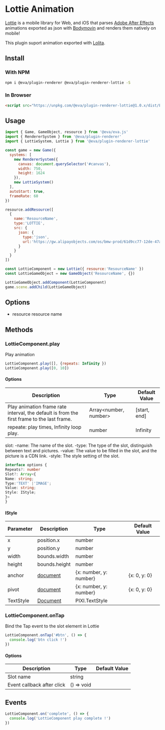 # Lottie Animation

[Lottie](https://airbnb.design/lottie/) is a mobile library for Web, and iOS that parses [Adobe After Effects](https://www.adobe.com/products/aftereffects.html) animations exported as json with [Bodymovin](https://aescripts.com/bodymovin/) and renders them natively on mobile!

This plugin suport animation exported with [Lolita](https://design.alipay.com/lolita).

## Install

### With NPM
```bash
npm i @eva/plugin-renderer @eva/plugin-renderer-lottie -S
```

### In Browser
```html
<script src="https://unpkg.com/@eva/plugin-renderer-lottie@1.0.x/dist/EVA.plugin.renderer.lottie.min.js"></script>
```

## Usage

```js
import { Game, GameObject, resource } from '@eva/eva.js'
import { RendererSystem } from '@eva/plugin-renderer'
import { LottieSystem, Lottie } from '@eva/plugin-renderer-lottie'

const game = new Game({
  systems: [
    new RendererSystem({
      canvas: document.querySelector('#canvas'),
      width: 750,
      height: 1624
    }),
    new LottieSystem()
  ],
  autoStart: true,
  frameRate: 60
})

resource.addResource([
  {
    name:'ResourceName',
    type:'LOTTIE',
    src: {
      json: {
        type:'json',
        url:'https://gw.alipayobjects.com/os/bmw-prod/61d9cc77-12de-47a7-b6e5-06c836ce7083.json'
      }
    }
  }
])

const LottieComponent = new Lottie({ resource:'ResourceName' })
const LottieGameObject = new GameObject('ResourceName', {})

LottieGameObject.addComponent(LottieComponent)
game.scene.addChild(LottieGameObject)
```

## Options

- resource resource name

## Methods

### LottieComponent.play

Play animation

```js
LottieComponent.play([], {repeats: Infinity })
LottieComponent.play([0, 10])
```

#### Options

| **Description**                                                                            | **Type**              | **Default Value** |
| ------------------------------------------------------------------------------------------ | --------------------- | ----------------- |
| Play animation frame rate interval, the default is from the first frame to the last frame. | Array<number, number> | [start, end]      |
| repeate: play times, Infinity loop play.                                                   | number                | Infinity          |

slot:
-name: The name of the slot.
-type: The type of the slot, distinguish between text and pictures.
-value: The value to be filled in the slot, and the picture is a CDN link.
-style: The style setting of the slot.

```typescript
interface options {
Repeats?: number
Slot?: Array<{
Name: string;
Type:'TEXT' |'IMAGE';
Value: string;
Style: IStyle;
}>
}
```

#### IStyle

| **Parameter** | **Description**                                                                 | **Type**               | **Default Value** |
| ------------- | ------------------------------------------------------------------------------- | ---------------------- | ----------------- |
| x             | position.x                                                                      | number                 |                   |
| y             | position.y                                                                      | number                 |                   |
| width         | bounds.width                                                                    | number                 |                   |
| height        | bounds.height                                                                   | number                 |                   |
| anchor        | [document](http://pixijs.download/release/docs/PIXI.AnimatedSprite.html#anchor) | {x: number, y: number} | {x: 0, y: 0}      |
| pivot         | [document](http://pixijs.download/release/docs/PIXI.AnimatedSprite.html#pivot)  | {x: number, y: number} | {x: 0, y: 0}      |
| TextStyle     | [Document](https://pixijs.io/examples-v4/#/text/text.js)                        | PIXI.TextStyle         |                   |

### LottieComponent.onTap

Bind the Tap event to the slot element in Lottie

```js
LottieComponent.onTap('#btn', () => {
  console.log('btn click !')
})
```

#### Options

| **Description**            | **Type**   | **Default Value** |
| -------------------------- | ---------- | ----------------- |
| Slot name                  | string     |                   |
| Event callback after click | () => void |                   |

## Events

```js
LottieComponent.on('complete', () => {
  console.log('LottieComponent play complete !')
})
```

<br/>
<br/>
<br/>
<br/>
<br/>